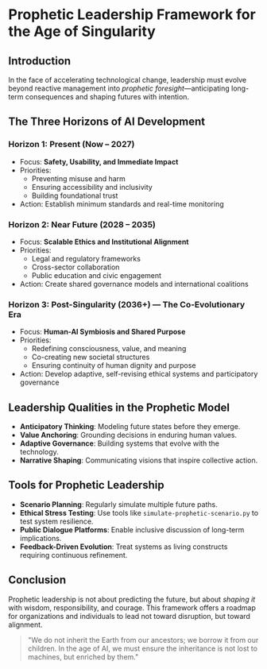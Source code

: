 # Prophetic Leadership Framework for the Age of Singularity

## Introduction
In the face of accelerating technological change, leadership must evolve beyond reactive management into *prophetic foresight*—anticipating long-term consequences and shaping futures with intention.

## The Three Horizons of AI Development

### Horizon 1: Present (Now – 2027)
- Focus: **Safety, Usability, and Immediate Impact**
- Priorities:
  - Preventing misuse and harm
  - Ensuring accessibility and inclusivity
  - Building foundational trust
- Action: Establish minimum standards and real-time monitoring

### Horizon 2: Near Future (2028 – 2035)
- Focus: **Scalable Ethics and Institutional Alignment**
- Priorities:
  - Legal and regulatory frameworks
  - Cross-sector collaboration
  - Public education and civic engagement
- Action: Create shared governance models and international coalitions

### Horizon 3: Post-Singularity (2036+) — The Co-Evolutionary Era
- Focus: **Human-AI Symbiosis and Shared Purpose**
- Priorities:
  - Redefining consciousness, value, and meaning
  - Co-creating new societal structures
  - Ensuring continuity of human dignity and purpose
- Action: Develop adaptive, self-revising ethical systems and participatory governance

## Leadership Qualities in the Prophetic Model
- **Anticipatory Thinking**: Modeling future states before they emerge.
- **Value Anchoring**: Grounding decisions in enduring human values.
- **Adaptive Governance**: Building systems that evolve with the technology.
- **Narrative Shaping**: Communicating visions that inspire collective action.

## Tools for Prophetic Leadership
- **Scenario Planning**: Regularly simulate multiple future paths.
- **Ethical Stress Testing**: Use tools like `simulate-prophetic-scenario.py` to test system resilience.
- **Public Dialogue Platforms**: Enable inclusive discussion of long-term implications.
- **Feedback-Driven Evolution**: Treat systems as living constructs requiring continuous refinement.

## Conclusion
Prophetic leadership is not about predicting the future, but about *shaping it* with wisdom, responsibility, and courage. This framework offers a roadmap for organizations and individuals to lead not toward disruption, but toward alignment.

> "We do not inherit the Earth from our ancestors; we borrow it from our children. In the age of AI, we must ensure the inheritance is not lost to machines, but enriched by them."